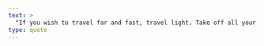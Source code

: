 ```yaml
---
text: >
  "If you wish to travel far and fast, travel light. Take off all your envies, jealousies, unforgiveness, selfishness, and fears." - Glenn Clark
type: quote
---
```


